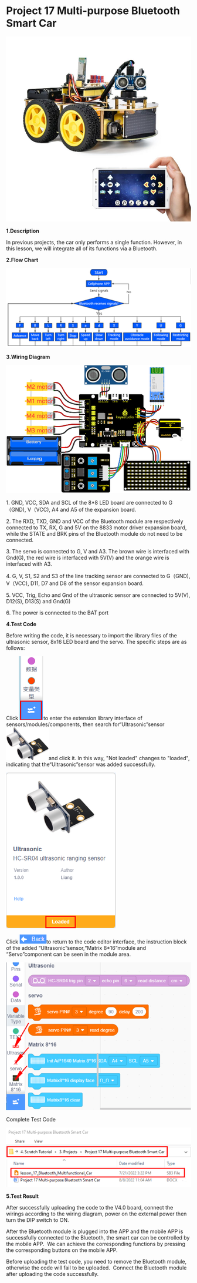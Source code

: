 # Project 17 Multi-purpose Bluetooth Smart Car

![](/media/2c1198e0ebd7c31622b7438469fb572c.jpeg)

**1.Description**

In previous projects, the car only performs a single function. However,
in this lesson, we will integrate all of its functions via a Bluetooth.

**2.Flow Chart**

![](/media/73f4da1e321bc29282d3b2f5cb3168dd.png)

**3.Wiring Diagram**

![](/media/fce8edd349ddbcfe02e6f27feb73e90f.png)

1\. GND, VCC, SDA and SCL of the 8\*8 LED board are connected to G（GND),
V（VCC), A4 and A5 of the expansion board.

2\. The RXD, TXD, GND and VCC of the Bluetooth module are respectively
connected to TX, RX, G and 5V on the 8833 motor driver expansion board,
while the STATE and BRK pins of the Bluetooth module do not need to be
connected. 

3\. The servo is connected to G, V and A3. The brown wire is interfaced
with Gnd(G), the red wire is interfaced with 5V(V) and the orange wire
is interfaced with A3.

4\. G, V, S1, S2 and S3 of the line tracking sensor are connected to
G（GND), V（VCC), D11, D7 and D8 of the sensor expansion board.

5\. VCC, Trig, Echo and Gnd of the ultrasonic sensor are connected to
5V(V), D12(S), D13(S) and Gnd(G)

6\. The power is connected to the BAT port

**4.Test Code**

Before writing the code, it is necessary to import the library files of
the ultrasonic sensor, 8x16 LED board and the servo. The specific steps
are as follows: 

Click ![](/media/9964e0b31fc9846a7f64c57f51e47152.png)to enter the extension library interface of
sensors/modules/components, then search
for“Ultrasonic”sensor![](/media/e3485f63f426d9a126afa3c95c3b0be8.png)and click it. In this
way, "Not loaded" changes to "loaded", indicating that
the“Ultrasonic”sensor was added successfully. 

![](/media/cba9add907a200ae92f7a5cf2ef3df56.png)

Click ![](/media/29916972665d35bfb34914b6144e28aa.png)to return to the code editor interface, the
instruction block of the added “Ultrasonic”sensor,“Matrix 8\*16”module
and “Servo”component can be seen in the module area. 

![](/media/9fafe2ef7b999b200d6de6e40bc5cdc0.png)

Complete Test Code

![](/media/7acbfe6b628a17d114f2195b80d35de3.png)

**5.Test Result**

After successfully uploading the code to the V4.0 board, connect the
wirings according to the wiring diagram, power on the external power
then turn the DIP switch to ON.

After the Bluetooth module is plugged into the APP and the mobile APP is
successfully connected to the Bluetooth, the smart car can be controlled
by the mobile APP.  We can achieve the corresponding functions by
pressing the corresponding buttons on the mobile APP. 

Before uploading the test code, you need to remove the Bluetooth module,
otherwise the code will fail to be uploaded.  Connect the Bluetooth
module after uploading the code successfully.
